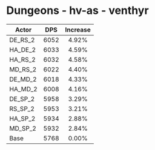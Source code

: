 # Dungeons - hv-as - venthyr
| Actor | DPS | Increase |
|---|:---:|:---:|
|DE_RS_2|6052|4.92%|
|HA_DE_2|6033|4.59%|
|HA_RS_2|6032|4.58%|
|MD_RS_2|6022|4.40%|
|DE_MD_2|6018|4.33%|
|HA_MD_2|6008|4.16%|
|DE_SP_2|5958|3.29%|
|RS_SP_2|5953|3.21%|
|HA_SP_2|5934|2.88%|
|MD_SP_2|5932|2.84%|
|Base|5768|0.00%|
